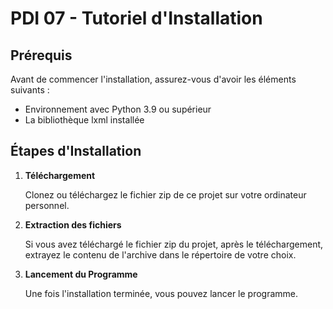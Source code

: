 # PDI 07 - Tutoriel d'Installation

## Prérequis

Avant de commencer l'installation, assurez-vous d'avoir les éléments suivants :

- Environnement avec Python 3.9 ou supérieur
- La bibliothèque lxml installée

## Étapes d'Installation

1. **Téléchargement**

    Clonez ou téléchargez le fichier zip de ce projet sur votre ordinateur personnel.

2. **Extraction des fichiers**

    Si vous avez téléchargé le fichier zip du projet, après le téléchargement, extrayez le contenu de l'archive dans le répertoire de votre choix.

3. **Lancement du Programme**

    Une fois l'installation terminée, vous pouvez lancer le programme.

